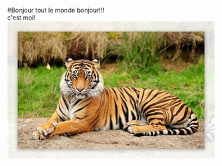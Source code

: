 #Bonjour tout le monde
bonjour!!!\
c'est moi!\
![rararara](https://github.com/ophwsjtu18/ohw22s/blob/main/OIP-C.jpg)
